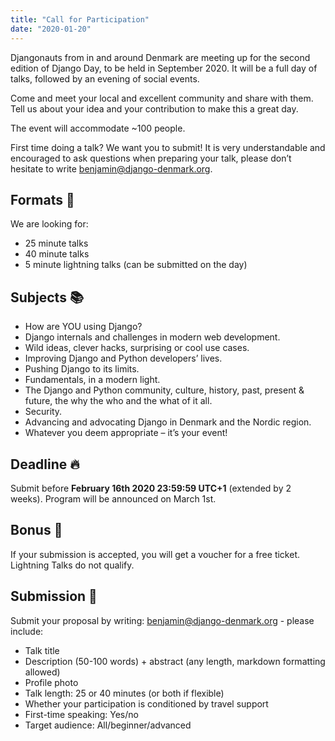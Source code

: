 ```yaml
---
title: "Call for Participation"
date: "2020-01-20"
---
```


Djangonauts from in and around Denmark are meeting up for the second edition of Django Day, to be held in September 2020. It will be a full day of talks, followed by an evening of social events.

Come and meet your local and excellent community and share with them. Tell us about your idea and your contribution to make this a great day.

The event will accommodate ~100 people.

First time doing a talk? We want you to submit! It is very understandable and encouraged to ask questions when preparing your talk, please don’t hesitate to write benjamin@django-denmark.org.

## Formats 🌈

We are looking for:

* 25 minute talks
* 40 minute talks
* 5 minute lightning talks (can be submitted on the day)

## Subjects 📚

* How are YOU using Django?
* Django internals and challenges in modern web development.
* Wild ideas, clever hacks, surprising or cool use cases.
* Improving Django and Python developers’ lives.
* Pushing Django to its limits.
* Fundamentals, in a modern light.
* The Django and Python community, culture, history, past, present & future, the why the who and the what of it all.
* Security.
* Advancing and advocating Django in Denmark and the Nordic region.
* Whatever you deem appropriate – it’s your event!

## Deadline 🔥

Submit before **February 16th 2020 23:59:59 UTC+1** (extended by 2 weeks). Program will be announced on March 1st.

## Bonus 🎁

If your submission is accepted, you will get a voucher for a free ticket. Lightning Talks do not qualify.

## Submission 🧐

Submit your proposal by writing: benjamin@django-denmark.org - please include:

* Talk title
* Description (50-100 words) + abstract (any length, markdown formatting allowed)
* Profile photo
* Talk length: 25 or 40 minutes (or both if flexible)
* Whether your participation is conditioned by travel support
* First-time speaking: Yes/no
* Target audience: All/beginner/advanced


